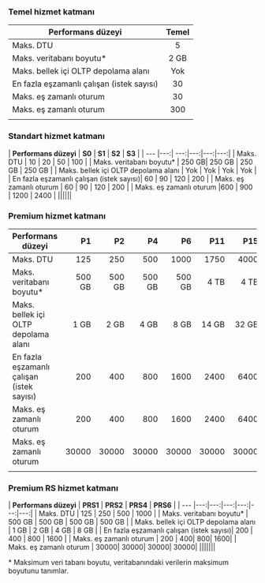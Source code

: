 <!--
Used in:
sql-database-performance-guidance.md  
sql-database-resource-limits.md
sql-database-service-tiers.md  
-->

### <a name="basic-service-tier"></a>Temel hizmet katmanı
| **Performans düzeyi** | **Temel** |
| --- | :---: |
| Maks. DTU | 5 |
| Maks. veritabanı boyutu* |2 GB|
| Maks. bellek içi OLTP depolama alanı |Yok |
| En fazla eşzamanlı çalışan (istek sayısı) |30 |
| Maks. eş zamanlı oturum |30 |
| Maks. eş zamanlı oturum |300 |
|||

### <a name="standard-service-tier"></a>Standart hizmet katmanı
| **Performans düzeyi** | **S0** | **S1** | **S2** | **S3** |
| --- |---:| ---:|---:|---:|---:|
| Maks. DTU | 10 | 20 | 50 | 100 |
| Maks. veritabanı boyutu* | 250 GB| 250 GB | 250 GB | 250 GB |
| Maks. bellek içi OLTP depolama alanı | Yok | Yok | Yok | Yok |
| En fazla eşzamanlı çalışan (istek sayısı)| 60 | 90 | 120 | 200 |
| Maks. eş zamanlı oturum | 60 | 90 | 120 | 200 |
| Maks. eş zamanlı oturum |600 | 900 | 1200 | 2400 |
||||||

### <a name="premium-service-tier"></a>Premium hizmet katmanı 
| **Performans düzeyi** | **P1** | **P2** | **P4** | **P6** | **P11** | **P15** | 
| --- |---:|---:|---:|---:|---:|---:|
| Maks. DTU | 125 | 250 | 500 | 1000 | 1750 | 4000 |
| Maks. veritabanı boyutu* | 500 GB | 500 GB | 500  GB | 500 GB | 4 TB | 4 TB |
| Maks. bellek içi OLTP depolama alanı | 1 GB | 2 GB | 4 GB | 8 GB | 14 GB | 32 GB |
| En fazla eşzamanlı çalışan (istek sayısı)| 200 | 400 | 800 | 1600 | 2400 | 6400 |
| Maks. eş zamanlı oturum | 200 | 400| 800| 1600| 2400| 6400 |
| Maks. eş zamanlı oturum | 30000| 30000| 30000| 30000| 30000| 30000 |
|||||||

### <a name="premium-rs-service-tier"></a>Premium RS hizmet katmanı 
| **Performans düzeyi** | **PRS1** | **PRS2** | **PRS4** | **PRS6** |
| --- |---:|---:|---:|---:|---:|---:|
| Maks. DTU | 125 | 250 | 500 | 1000 |
| Maks. veritabanı boyutu* | 500 GB | 500 GB | 500  GB | 500 GB |
| Maks. bellek içi OLTP depolama alanı | 1 GB | 2 GB | 4 GB | 8 GB |
| En fazla eşzamanlı çalışan (istek sayısı)| 200 | 400 | 800 | 1600 |
| Maks. eş zamanlı oturum | 200 | 400| 800| 1600|
| Maks. eş zamanlı oturum | 30000| 30000| 30000| 30000|
|||||||

\* Maksimum veri tabanı boyutu, veritabanındaki verilerin maksimum boyutunu tanımlar. 